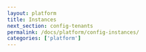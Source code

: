 ```yaml
---
layout: platform
title: Instances
next_section: config-tenants
permalink: /docs/platform/config-instances/
categories: ['platform']
---
```

